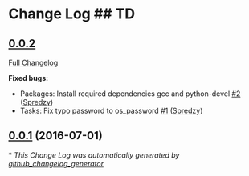 # Change Log ## TD

## [0.0.2](https://github.com/Spredzy/ansible-role-swiftbackmeup/tree/0.0.2)

[Full Changelog](https://github.com/Spredzy/ansible-role-swiftbackmeup/compare/0.0.1...0.0.2)

**Fixed bugs:**

- Packages: Install required dependencies gcc and python-devel [\#2](https://github.com/Spredzy/ansible-role-swiftbackmeup/pull/2) ([Spredzy](https://github.com/Spredzy))
- Tasks: Fix typo password to os\_password [\#1](https://github.com/Spredzy/ansible-role-swiftbackmeup/pull/1) ([Spredzy](https://github.com/Spredzy))

## [0.0.1](https://github.com/Spredzy/ansible-role-swiftbackmeup/tree/0.0.1) (2016-07-01)


\* *This Change Log was automatically generated by [github_changelog_generator](https://github.com/skywinder/Github-Changelog-Generator)*
